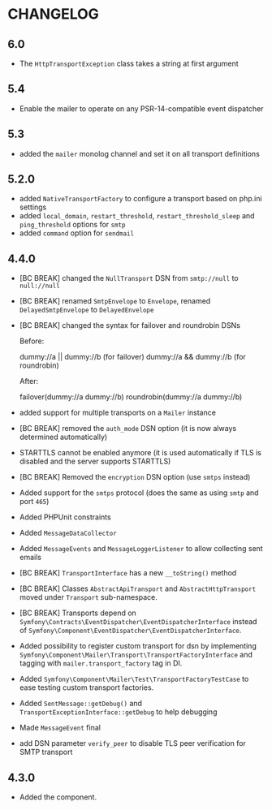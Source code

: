 CHANGELOG
=========

6.0
---

* The `HttpTransportException` class takes a string at first argument

5.4
---

* Enable the mailer to operate on any PSR-14-compatible event dispatcher

5.3
---

* added the `mailer` monolog channel and set it on all transport definitions

5.2.0
-----

* added `NativeTransportFactory` to configure a transport based on php.ini settings
* added `local_domain`, `restart_threshold`, `restart_threshold_sleep` and `ping_threshold` options for `smtp`
* added `command` option for `sendmail`

4.4.0
-----

* [BC BREAK] changed the `NullTransport` DSN from `smtp://null` to `null://null`
* [BC BREAK] renamed `SmtpEnvelope` to `Envelope`, renamed `DelayedSmtpEnvelope` to
  `DelayedEnvelope`
* [BC BREAK] changed the syntax for failover and roundrobin DSNs

  Before:

  dummy://a || dummy://b (for failover)
  dummy://a && dummy://b (for roundrobin)

  After:

  failover(dummy://a dummy://b)
  roundrobin(dummy://a dummy://b)

* added support for multiple transports on a `Mailer` instance
* [BC BREAK] removed the `auth_mode` DSN option (it is now always determined automatically)
* STARTTLS cannot be enabled anymore (it is used automatically if TLS is disabled and the server supports STARTTLS)
* [BC BREAK] Removed the `encryption` DSN option (use `smtps` instead)
* Added support for the `smtps` protocol (does the same as using `smtp` and port `465`)
* Added PHPUnit constraints
* Added `MessageDataCollector`
* Added `MessageEvents` and `MessageLoggerListener` to allow collecting sent emails
* [BC BREAK] `TransportInterface` has a new `__toString()` method
* [BC BREAK] Classes `AbstractApiTransport` and `AbstractHttpTransport` moved under `Transport` sub-namespace.
* [BC BREAK] Transports depend on `Symfony\Contracts\EventDispatcher\EventDispatcherInterface`
  instead of `Symfony\Component\EventDispatcher\EventDispatcherInterface`.
* Added possibility to register custom transport for dsn by implementing
  `Symfony\Component\Mailer\Transport\TransportFactoryInterface` and tagging with `mailer.transport_factory` tag in DI.
* Added `Symfony\Component\Mailer\Test\TransportFactoryTestCase` to ease testing custom transport factories.
* Added `SentMessage::getDebug()` and `TransportExceptionInterface::getDebug` to help debugging
* Made `MessageEvent` final
* add DSN parameter `verify_peer` to disable TLS peer verification for SMTP transport

4.3.0
-----

* Added the component.
